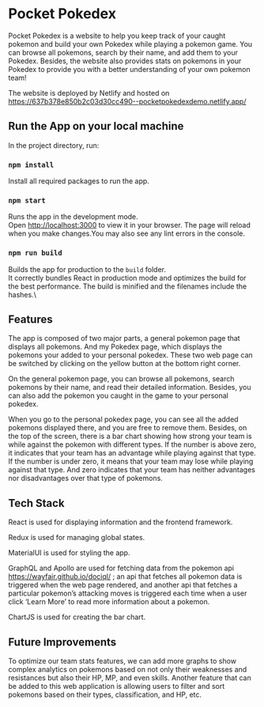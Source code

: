 # Pocket Pokedex

Pocket Pokedex is a website to help you keep track of your caught pokemon and build your own Pokedex while playing a pokemon game. You can browse all pokemons, search by their name, and add them to your Pokedex. Besides, the website also provides stats on pokemons in your Pokedex to provide you with a better understanding of your own pokemon team!


The website is deployed by Netlify and hosted on https://637b378e850b2c03d30cc490--pocketpokedexdemo.netlify.app/

## Run the App on your local machine

In the project directory, run:

### `npm install`

Install all required packages to run the app.

### `npm start`

Runs the app in the development mode.\
Open [http://localhost:3000](http://localhost:3000) to view it in your browser.
The page will reload when you make changes.You may also see any lint errors in the console.

### `npm run build`

Builds the app for production to the `build` folder.\
It correctly bundles React in production mode and optimizes the build for the best performance.
The build is minified and the filenames include the hashes.\

## Features

The app is composed of two major parts, a general pokemon page that displays all pokemons. And my Pokedex page, which displays the pokemons your added to your personal pokedex. These two web page can be switched by clicking on the yellow button at the bottom right corner.

On the general pokemon page, you can browse all pokemons, search pokemons by their name, and read their detailed information. Besides, you can also add the pokemon you caught in the game to your personal pokedex. 

When you go to the personal pokedex page, you can see all the added pokemons displayed there, and you are free to remove them. Besides, on the top of the screen, there is a bar chart showing how strong your team is while against the pokemon with different types. If the number is above zero, it indicates that your team has an advantage while playing against that type. If the number is under zero, it means that your team may lose while playing against that type. And zero indicates that your team has neither advantages nor disadvantages over that type of pokemons.

## Tech Stack

React is used for displaying information and the frontend framework.

Redux is used for managing global states.

MaterialUI is used for styling the app.

GraphQL and Apollo are used for fetching data from the pokemon api https://wayfair.github.io/dociql/ ; an api that fetches all pokemon data is triggered when the web page rendered, and another api that fetches a particular pokemon’s attacking moves is triggered each time when a user click ‘Learn More’ to read more information about a pokemon.

ChartJS is used for creating the bar chart.

## Future Improvements

To optimize our team stats features, we can add more graphs to show complex analytics on pokemons based on not only their weaknesses and resistances but also their HP, MP, and even skills. Another feature that can be added to this web application is allowing users to filter and sort pokemons based on their types, classification, and HP, etc. 
